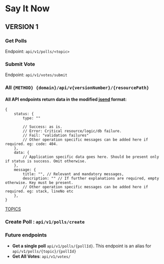 # Say It Now 
## VERSION 1


### Get Polls

Endpoint:  `api/v1/polls/<topic>`

### Submit Vote
Endpoint:  `api/v1/votes/submit`



### All `{METHOD} {domain}/api/v{versionNumber}/{resourcePath}`


#### All API endpoints return data in the modified [jsend](https://github.com/omniti-labs/jsend) format: 
```
{
	status: {
		type: ""
		
		// Success: as is.
		// Error: Critical resource/logic/db failure.
		// Fail: "validation failures"
		// Other operation specific messages can be added here if required. eg: code: 404.
	},
	data: {
		// Application specific data goes here. Should be present only if status is success. Omit otherwise.
	},
	message: {
		title: "", // Relevant and mandatory messages,
		description: "" // If further explanations are required, empty otherwise. Key must be present.
		// Other operation specific messages can be added here if required. eg: stack, lineNo etc
	},
}
```

[TOPICS](./Topics.md)

### Create Poll : `api/v1/polls/create`


### Future endpoints
* **Get a single poll** `api/v1/polls/{pollId}`. This endpoint is an alias for  `api/v1/polls/{topic}/{pollId}`
* **Get All Votes**: `api/v1/votes/`
